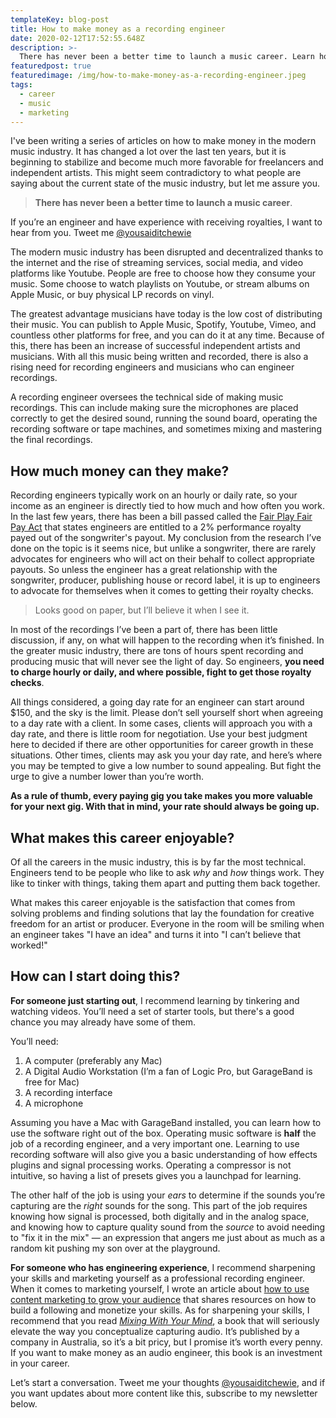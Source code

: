 ```yaml
---
templateKey: blog-post
title: How to make money as a recording engineer
date: 2020-02-12T17:52:55.648Z
description: >-
  There has never been a better time to launch a music career. Learn how recording engineers can make money and build a sustainable music career.
featuredpost: true
featuredimage: /img/how-to-make-money-as-a-recording-engineer.jpeg
tags:
  - career
  - music
  - marketing
---
```


I've been writing a series of articles on how to make money in the modern music industry. It has changed a lot over the last ten years, but it is beginning to stabilize and become much more favorable for freelancers and independent artists. This might seem contradictory to what people are saying about the current state of the music industry, but let me assure you.

> **There has never been a better time to launch a music career**.

If you’re an engineer and have experience with receiving royalties, I want to hear from you. Tweet me [@yousaiditchewie](https://twitter.com/yousaiditchewie)

The modern music industry has been disrupted and decentralized thanks to the internet and the rise of streaming services, social media, and video platforms like Youtube. People are free to choose how they consume your music. Some choose to watch playlists on Youtube, or stream albums on Apple Music, or buy physical LP records on vinyl.

The greatest advantage musicians have today is the low cost of distributing their music. You can publish to Apple Music, Spotify, Youtube, Vimeo, and countless other platforms for free, and you can do it at any time. Because of this, there has been an increase of successful independent artists and musicians. With all this music being written and recorded, there is also a rising need for recording engineers and musicians who can engineer recordings.

A recording engineer oversees the technical side of making music recordings. This can include making sure the microphones are placed correctly to get the desired sound, running the sound board, operating the recording software or tape machines, and sometimes mixing and mastering the final recordings.

## How much money can they make?

Recording engineers typically work on an hourly or daily rate, so your income as an engineer is directly tied to how much and how often you work. In the last few years, there has been a bill passed called the <a href="https://www.soundexchange.com/advocacy/reintroduction-fair-play-fair-pay-act/" target="_blank" rel="noopener noreferrer">Fair Play Fair Pay Act</a> that states engineers are entitled to a 2% performance royalty payed out of the songwriter's payout. My conclusion from the research I’ve done on the topic is it seems nice, but unlike a songwriter, there are rarely advocates for engineers who will act on their behalf to collect appropriate payouts. So unless the engineer has a great relationship with the songwriter, producer, publishing house or record label, it is up to engineers to advocate for themselves when it comes to getting their royalty checks.

> Looks good on paper, but I’ll believe it when I see it.

In most of the recordings I’ve been a part of, there has been little discussion, if any, on what will happen to the recording when it’s finished. In the greater music industry, there are tons of hours spent recording and producing music that will never see the light of day. So engineers, **you need to charge hourly or daily, and where possible, fight to get those royalty checks**.

All things considered, a going day rate for an engineer can start around \$150, and the sky is the limit. Please don’t sell yourself short when agreeing to a day rate with a client. In some cases, clients will approach you with a day rate, and there is little room for negotiation. Use your best judgment here to decided if there are other opportunities for career growth in these situations. Other times, clients may ask you your day rate, and here’s where you may be tempted to give a low number to sound appealing. But fight the urge to give a number lower than you’re worth.

**As a rule of thumb, every paying gig you take makes you more valuable for your next gig. With that in mind, your rate should always be going up.**

## What makes this career enjoyable?

Of all the careers in the music industry, this is by far the most technical. Engineers tend to be people who like to ask _why_ and _how_ things work. They like to tinker with things, taking them apart and putting them back together.

What makes this career enjoyable is the satisfaction that comes from solving problems and finding solutions that lay the foundation for creative freedom for an artist or producer. Everyone in the room will be smiling when an engineer takes "I have an idea" and turns it into "I can’t believe that worked!"

## How can I start doing this?

**For someone just starting out**, I recommend learning by tinkering and watching videos. You’ll need a set of starter tools, but there's a good chance you may already have some of them.

You’ll need:

1. A computer (preferably any Mac)
2. A Digital Audio Workstation (I’m a fan of Logic Pro, but GarageBand is free for Mac)
3. A recording interface
4. A microphone

Assuming you have a Mac with GarageBand installed, you can learn how to use the software right out of the box. Operating music software is **half** the job of a recording engineer, and a very important one. Learning to use recording software will also give you a basic understanding of how effects plugins and signal processing works. Operating a compressor is not intuitive, so having a list of presets gives you a launchpad for learning.

The other half of the job is using your _ears_ to determine if the sounds you’re capturing are the _right_ sounds for the song. This part of the job requires knowing how signal is processed, both digitally and in the analog space, and knowing how to capture quality sound from the _source_ to avoid needing to "fix it in the mix" — an expression that angers me just about as much as a random kit pushing my son over at the playground.

**For someone who has engineering experience**, I recommend sharpening your skills and marketing yourself as a professional recording engineer. When it comes to marketing yourself, I wrote an article about [how to use content marketing to grow your audience](/blog/how-musicians-can-grow-their-audience-with-content-marketing/) that shares resources on how to build a following and monetize your skills. As for sharpening your skills, I recommend that you read <a href="https://www.amazon.com/Mixing-Your-Mind-Closely-Engineering/dp/0646428756/" target="_blank" rel="noopener noreferrer">_Mixing With Your Mind_</a>, a book that will seriously elevate the way you conceptualize capturing audio. It’s published by a company in Australia, so it’s a bit pricy, but I promise it’s worth every penny. If you want to make money as an audio engineer, this book is an investment in your career.

Let’s start a conversation. Tweet me your thoughts [@yousaiditchewie](https://twitter.com/yousaiditchewie), and if you want updates about more content like this, subscribe to my newsletter below.

